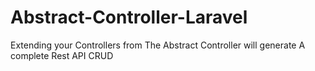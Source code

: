 # Abstract-Controller-Laravel
Extending your Controllers from The Abstract Controller will generate A complete Rest API CRUD
